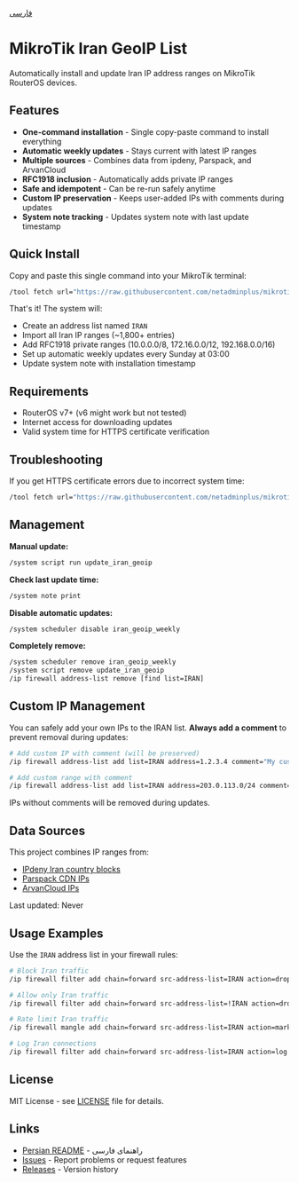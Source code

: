 [فارسی](https://github.com/netadminplus/mikrotik-iran-geoip/blob/main/README.fa.md)
# MikroTik Iran GeoIP List

Automatically install and update Iran IP address ranges on MikroTik RouterOS devices.

## Features

- **One-command installation** - Single copy-paste command to install everything
- **Automatic weekly updates** - Stays current with latest IP ranges
- **Multiple sources** - Combines data from ipdeny, Parspack, and ArvanCloud
- **RFC1918 inclusion** - Automatically adds private IP ranges
- **Safe and idempotent** - Can be re-run safely anytime
- **Custom IP preservation** - Keeps user-added IPs with comments during updates
- **System note tracking** - Updates system note with last update timestamp

## Quick Install

Copy and paste this single command into your MikroTik terminal:

```bash
/tool fetch url="https://raw.githubusercontent.com/netadminplus/mikrotik-iran-geoip/main/installer.rsc" mode=https dst-path=installer.rsc; /import file-name=installer.rsc
```

That's it! The system will:
- Create an address list named `IRAN`
- Import all Iran IP ranges (~1,800+ entries)
- Add RFC1918 private ranges (10.0.0.0/8, 172.16.0.0/12, 192.168.0.0/16)
- Set up automatic weekly updates every Sunday at 03:00
- Update system note with installation timestamp

## Requirements

- RouterOS v7+ (v6 might work but not tested)
- Internet access for downloading updates
- Valid system time for HTTPS certificate verification

## Troubleshooting

If you get HTTPS certificate errors due to incorrect system time:

```bash
/tool fetch url="https://raw.githubusercontent.com/netadminplus/mikrotik-iran-geoip/main/installer.rsc" mode=https check-certificate=no dst-path=installer.rsc; /import file-name=installer.rsc
```

## Management

**Manual update:**
```bash
/system script run update_iran_geoip
```

**Check last update time:**
```bash
/system note print
```

**Disable automatic updates:**
```bash
/system scheduler disable iran_geoip_weekly
```

**Completely remove:**
```bash
/system scheduler remove iran_geoip_weekly
/system script remove update_iran_geoip
/ip firewall address-list remove [find list=IRAN]
```

## Custom IP Management

You can safely add your own IPs to the IRAN list. **Always add a comment** to prevent removal during updates:

```bash
# Add custom IP with comment (will be preserved)
/ip firewall address-list add list=IRAN address=1.2.3.4 comment="My custom server"

# Add custom range with comment
/ip firewall address-list add list=IRAN address=203.0.113.0/24 comment="Company network"
```

IPs without comments will be removed during updates.

## Data Sources

This project combines IP ranges from:
- [IPdeny Iran country blocks](https://www.ipdeny.com/ipblocks/data/countries/ir.zone)
- [Parspack CDN IPs](https://parspack.com/cdnips.txt)
- [ArvanCloud IPs](https://www.arvancloud.ir/fa/ips.txt)

Last updated: <!--LAST_UPDATED-->Never<!--/LAST_UPDATED-->

## Usage Examples

Use the `IRAN` address list in your firewall rules:

```bash
# Block Iran traffic
/ip firewall filter add chain=forward src-address-list=IRAN action=drop

# Allow only Iran traffic  
/ip firewall filter add chain=forward src-address-list=!IRAN action=drop

# Rate limit Iran traffic
/ip firewall mangle add chain=forward src-address-list=IRAN action=mark-connection new-connection-mark=iran-conn

# Log Iran connections
/ip firewall filter add chain=forward src-address-list=IRAN action=log log-prefix="Iran-Traffic"
```

## License

MIT License - see [LICENSE](LICENSE) file for details.

## Links

- [Persian README](README.fa.md) - راهنمای فارسی
- [Issues](../../issues) - Report problems or request features
- [Releases](../../releases) - Version history
